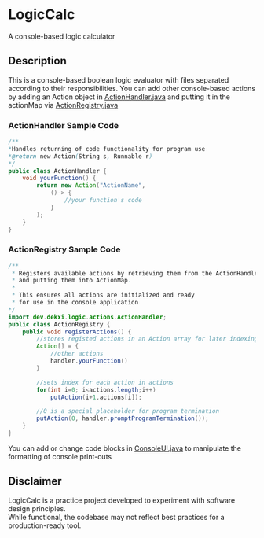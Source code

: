 # LogicCalc

A console-based logic calculator

## Description
This is a console-based boolean logic evaluator with files separated according
to their responsibilities. You can add other console-based actions by adding an Action object in
[ActionHandler.java](https://github.com/Dekxisosta/LogicEval/blob/main/src/dev/dekxi/logic/actions/ActionHandler.java) and putting it in 
the actionMap via [ActionRegistry.java](https://github.com/Dekxisosta/LogicEval/blob/main/src/dev/dekxi/logic/actions/ActionRegistry.java)

### ActionHandler Sample Code
```java
/**
*Handles returning of code functionality for program use
*@return new Action(String s, Runnable r)
*/
public class ActionHandler {
    void yourFunction() {
        return new Action("ActionName",
            ()-> {
                //your function's code
            }
        );
    }
}
```
### ActionRegistry Sample Code
```java
/**
 * Registers available actions by retrieving them from the ActionHandler
 * and putting them into ActionMap. 
 * 
 * This ensures all actions are initialized and ready 
 * for use in the console application
*/
import dev.dekxi.logic.actions.ActionHandler;
public class ActionRegistry {
    public void registerActions() {
        //stores registed actions in an Action array for later indexing
        Action[] = {
            //other actions
            handler.yourFunction()
        }

        //sets index for each action in actions
		for(int i=0; i<actions.length;i++)
			putAction(i+1,actions[i]);

		//0 is a special placeholder for program termination
		putAction(0, handler.promptProgramTermination());
    }
}
```

You can add or change code blocks in [ConsoleUI.java](https://github.com/Dekxisosta/LogicEval/blob/main/src/dev/dekxi/logic/ui/ConsoleUI.java) to 
manipulate the formatting of console print-outs

## Disclaimer
LogicCalc is a practice project developed to experiment with software design principles.  
While functional, the codebase may not reflect best practices for a production-ready tool.

